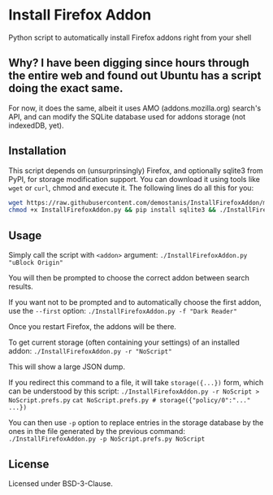 # Install Firefox Addon
Python script to automatically install Firefox addons right from your shell

## Why? I have been digging since hours through the entire web and found out Ubuntu has a script doing the exact same.
For now, it does the same, albeit it uses AMO (addons.mozilla.org) search's API,
and can modify the SQLite database used for addons storage (not indexedDB, yet).

## Installation
This script depends on (unsurprinsingly) Firefox, and optionally sqlite3 from PyPI, for storage modification support.
You can download it using tools like `wget` or `curl`, chmod and execute it. The following lines do all this for you:
```sh
wget https://raw.githubusercontent.com/demostanis/InstallFirefoxAddon/main/InstallFirefoxAddon.py && \
chmod +x InstallFirefoxAddon.py && pip install sqlite3 && ./InstallFirefoxAddon.py --help
```

## Usage
Simply call the script with `<addon>` argument:
`./InstallFirefoxAddon.py "uBlock Origin"`

You will then be prompted to choose the correct addon between search results.

If you want not to be prompted and to automatically choose the first addon, use the `--first` option:
`./InstallFirefoxAddon.py -f "Dark Reader"`

Once you restart Firefox, the addons will be there.

To get current storage (often containing your settings) of an installed addon:
`./InstallFirefoxAddon.py -r "NoScript"`

This will show a large JSON dump.

If you redirect this command to a file, it will take `storage({...})` form, which can be understood by this script:
`./InstallFirefoxAddon.py -r NoScript > NoScript.prefs.py`
`cat NoScript.prefs.py # storage({"policy/0":"..." ...})`

You can then use `-p` option to replace entries in the storage database by the ones in the file generated by the previous command:
`./InstallFirefoxAddon.py -p NoScript.prefs.py NoScript`

## License
Licensed under BSD-3-Clause.
